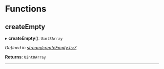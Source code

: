

# Functions

<a id="createempty"></a>

##  createEmpty

▸ **createEmpty**(): `Uint8Array`

*Defined in [stream/createEmpty.ts:7](https://github.com/polkadot-js/common/blob/9c03ec8/packages/trie-codec/src/stream/createEmpty.ts#L7)*

**Returns:** `Uint8Array`

___


